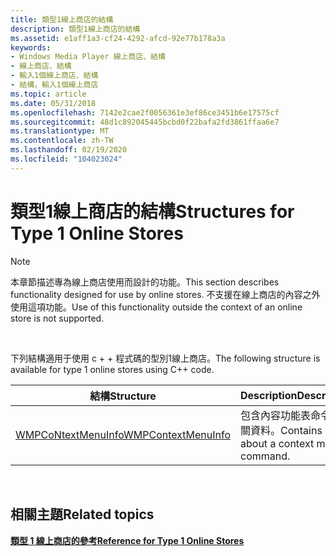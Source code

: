 ```yaml
---
title: 類型1線上商店的結構
description: 類型1線上商店的結構
ms.assetid: e1aff1a3-cf24-4292-afcd-92e77b178a3a
keywords:
- Windows Media Player 線上商店、結構
- 線上商店、結構
- 輸入1個線上商店、結構
- 結構，輸入1個線上商店
ms.topic: article
ms.date: 05/31/2018
ms.openlocfilehash: 7142e2cae2f0056361e3ef86ce3451b6e17575cf
ms.sourcegitcommit: 48d1c892045445bcbd0f22bafa2fd3861ffaa6e7
ms.translationtype: MT
ms.contentlocale: zh-TW
ms.lasthandoff: 02/19/2020
ms.locfileid: "104023024"
---
```

# <a name="structures-for-type-1-online-stores"></a><span data-ttu-id="2d3f0-107">類型1線上商店的結構</span><span class="sxs-lookup"><span data-stu-id="2d3f0-107">Structures for Type 1 Online Stores</span></span>

> [!Note]  
> <span data-ttu-id="2d3f0-108">本章節描述專為線上商店使用而設計的功能。</span><span class="sxs-lookup"><span data-stu-id="2d3f0-108">This section describes functionality designed for use by online stores.</span></span> <span data-ttu-id="2d3f0-109">不支援在線上商店的內容之外使用這項功能。</span><span class="sxs-lookup"><span data-stu-id="2d3f0-109">Use of this functionality outside the context of an online store is not supported.</span></span>

 

<span data-ttu-id="2d3f0-110">下列結構適用于使用 c + + 程式碼的型別1線上商店。</span><span class="sxs-lookup"><span data-stu-id="2d3f0-110">The following structure is available for type 1 online stores using C++ code.</span></span>



| <span data-ttu-id="2d3f0-111">結構</span><span class="sxs-lookup"><span data-stu-id="2d3f0-111">Structure</span></span>                                    | <span data-ttu-id="2d3f0-112">Description</span><span class="sxs-lookup"><span data-stu-id="2d3f0-112">Description</span></span>                                 |
|----------------------------------------------|---------------------------------------------|
| [<span data-ttu-id="2d3f0-113">WMPCoNtextMenuInfo</span><span class="sxs-lookup"><span data-stu-id="2d3f0-113">WMPContextMenuInfo</span></span>](/previous-versions/windows/desktop/api/contentpartner/ns-contentpartner-wmpcontextmenuinfo) | <span data-ttu-id="2d3f0-114">包含內容功能表命令的相關資料。</span><span class="sxs-lookup"><span data-stu-id="2d3f0-114">Contains data about a context menu command.</span></span> |



 

## <a name="related-topics"></a><span data-ttu-id="2d3f0-115">相關主題</span><span class="sxs-lookup"><span data-stu-id="2d3f0-115">Related topics</span></span>

<dl> <dt>

[<span data-ttu-id="2d3f0-116">**類型 1 線上商店的參考**</span><span class="sxs-lookup"><span data-stu-id="2d3f0-116">**Reference for Type 1 Online Stores**</span></span>](reference-for-type-1-online-stores.md)
</dt> </dl>

 

 




